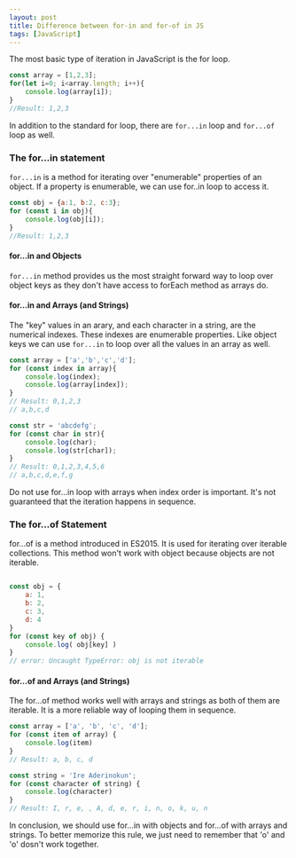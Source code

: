 ```yaml
---
layout: post
title: Difference between for-in and for-of in JS
tags: [JavaScript]
---
```

The most basic type of iteration in JavaScript is the for loop. 

```js
const array = [1,2,3];
for(let i=0; i<array.length; i++){
    console.log(array[i]);
}
//Result: 1,2,3
```

In addition to the standard for loop, there are `for...in` loop and `for...of` loop as well. 

### The for...in statement

`for...in` is a method for iterating over "enumerable" properties of an object. If a property is enumerable, we can use for..in loop to access it. 

```js
const obj = {a:1, b:2, c:3};
for (const i in obj){
    console.log(obj[i]);
}
//Result: 1,2,3
```
#### for...in and Objects
`for...in` method provides us the most straight forward way to loop over object keys as they don't have access to forEach method as arrays do.

#### for...in and Arrays (and Strings)

The "key" values in an arary, and each character in a string, are the numerical indexes. These indexes are enumerable properties. Like object keys we can use `for...in` to loop over all the values in an array as well.

```js
const array = ['a','b','c','d'];
for (const index in array){
    console.log(index);
    console.log(array[index]);
}
// Result: 0,1,2,3
// a,b,c,d

const str = 'abcdefg';
for (const char in str){
    console.log(char);
    console.log(str[char]);
}
// Result: 0,1,2,3,4,5,6
// a,b,c,d,e,f,g
```

Do not use for...in loop with arrays when index order is important. It's not guaranteed that the iteration happens in sequence.

### The for...of Statement

for...of is a method introduced in ES2015. It is used for iterating over iterable collections. This method won't work with object because objects are not iterable.

```js

const obj = {
    a: 1,
    b: 2,
    c: 3,
    d: 4
}
for (const key of obj) {
    console.log( obj[key] )
}
// error: Uncaught TypeError: obj is not iterable
```

#### for...of and Arrays (and Strings)

The for...of method works well with arrays and strings as both of them are iterable. It is a more reliable way of looping them in sequence.

```js
const array = ['a', 'b', 'c', 'd'];
for (const item of array) {
    console.log(item)
}
// Result: a, b, c, d

const string = 'Ire Aderinokun';
for (const character of string) {
    console.log(character)
}
// Result: I, r, e, , A, d, e, r, i, n, o, k, u, n

```

In conclusion, we should use for...in with objects and for...of with arrays and strings. To better memorize this rule, we just need to remember that 'o' and 'o' dosn't work together.